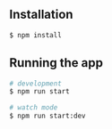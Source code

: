 
## Installation

```bash
$ npm install
```

## Running the app

```bash
# development
$ npm run start

# watch mode
$ npm run start:dev
```
